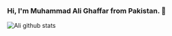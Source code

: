 ### Hi, I'm Muhammad Ali Ghaffar from Pakistan. 👋

![Ali github stats](https://github-readme-stats.vercel.app/api?username=MuhammadAliGhaffar&show_icons=true&hide_border=true)

